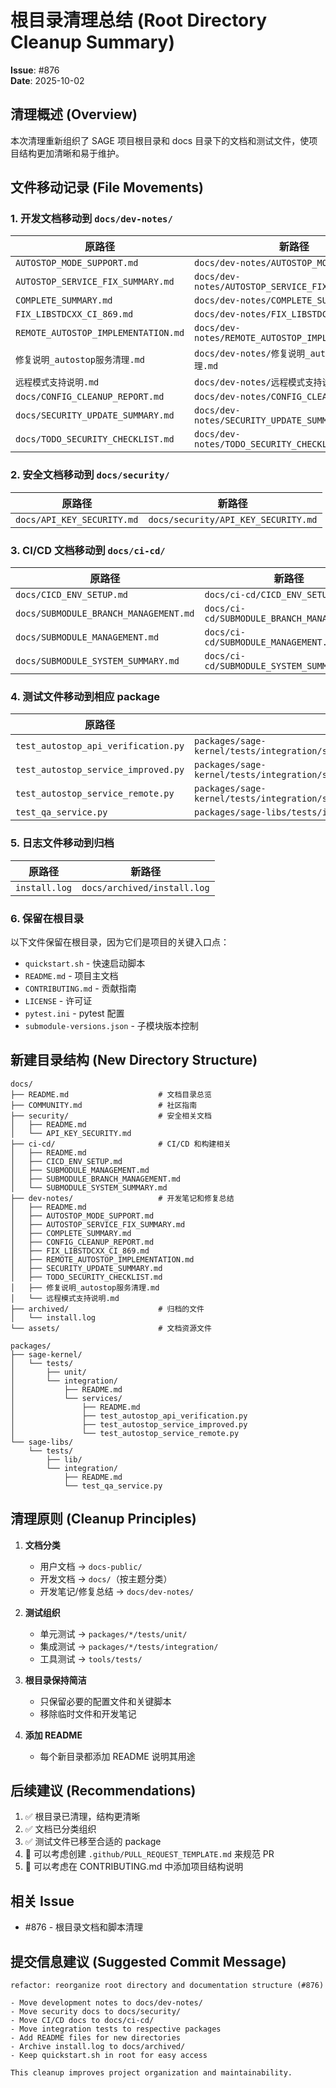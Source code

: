 # 根目录清理总结 (Root Directory Cleanup Summary)

**Issue**: #876  
**Date**: 2025-10-02

## 清理概述 (Overview)

本次清理重新组织了 SAGE 项目根目录和 docs 目录下的文档和测试文件，使项目结构更加清晰和易于维护。

## 文件移动记录 (File Movements)

### 1. 开发文档移动到 `docs/dev-notes/`

| 原路径 | 新路径 |
|--------|--------|
| `AUTOSTOP_MODE_SUPPORT.md` | `docs/dev-notes/AUTOSTOP_MODE_SUPPORT.md` |
| `AUTOSTOP_SERVICE_FIX_SUMMARY.md` | `docs/dev-notes/AUTOSTOP_SERVICE_FIX_SUMMARY.md` |
| `COMPLETE_SUMMARY.md` | `docs/dev-notes/COMPLETE_SUMMARY.md` |
| `FIX_LIBSTDCXX_CI_869.md` | `docs/dev-notes/FIX_LIBSTDCXX_CI_869.md` |
| `REMOTE_AUTOSTOP_IMPLEMENTATION.md` | `docs/dev-notes/REMOTE_AUTOSTOP_IMPLEMENTATION.md` |
| `修复说明_autostop服务清理.md` | `docs/dev-notes/修复说明_autostop服务清理.md` |
| `远程模式支持说明.md` | `docs/dev-notes/远程模式支持说明.md` |
| `docs/CONFIG_CLEANUP_REPORT.md` | `docs/dev-notes/CONFIG_CLEANUP_REPORT.md` |
| `docs/SECURITY_UPDATE_SUMMARY.md` | `docs/dev-notes/SECURITY_UPDATE_SUMMARY.md` |
| `docs/TODO_SECURITY_CHECKLIST.md` | `docs/dev-notes/TODO_SECURITY_CHECKLIST.md` |

### 2. 安全文档移动到 `docs/security/`

| 原路径 | 新路径 |
|--------|--------|
| `docs/API_KEY_SECURITY.md` | `docs/security/API_KEY_SECURITY.md` |

### 3. CI/CD 文档移动到 `docs/ci-cd/`

| 原路径 | 新路径 |
|--------|--------|
| `docs/CICD_ENV_SETUP.md` | `docs/ci-cd/CICD_ENV_SETUP.md` |
| `docs/SUBMODULE_BRANCH_MANAGEMENT.md` | `docs/ci-cd/SUBMODULE_BRANCH_MANAGEMENT.md` |
| `docs/SUBMODULE_MANAGEMENT.md` | `docs/ci-cd/SUBMODULE_MANAGEMENT.md` |
| `docs/SUBMODULE_SYSTEM_SUMMARY.md` | `docs/ci-cd/SUBMODULE_SYSTEM_SUMMARY.md` |

### 4. 测试文件移动到相应 package

| 原路径 | 新路径 |
|--------|--------|
| `test_autostop_api_verification.py` | `packages/sage-kernel/tests/integration/services/test_autostop_api_verification.py` |
| `test_autostop_service_improved.py` | `packages/sage-kernel/tests/integration/services/test_autostop_service_improved.py` |
| `test_autostop_service_remote.py` | `packages/sage-kernel/tests/integration/services/test_autostop_service_remote.py` |
| `test_qa_service.py` | `packages/sage-libs/tests/integration/test_qa_service.py` |

### 5. 日志文件移动到归档

| 原路径 | 新路径 |
|--------|--------|
| `install.log` | `docs/archived/install.log` |

### 6. 保留在根目录

以下文件保留在根目录，因为它们是项目的关键入口点：
- `quickstart.sh` - 快速启动脚本
- `README.md` - 项目主文档
- `CONTRIBUTING.md` - 贡献指南
- `LICENSE` - 许可证
- `pytest.ini` - pytest 配置
- `submodule-versions.json` - 子模块版本控制

## 新建目录结构 (New Directory Structure)

```
docs/
├── README.md                    # 文档目录总览
├── COMMUNITY.md                 # 社区指南
├── security/                    # 安全相关文档
│   ├── README.md
│   └── API_KEY_SECURITY.md
├── ci-cd/                       # CI/CD 和构建相关
│   ├── README.md
│   ├── CICD_ENV_SETUP.md
│   ├── SUBMODULE_MANAGEMENT.md
│   ├── SUBMODULE_BRANCH_MANAGEMENT.md
│   └── SUBMODULE_SYSTEM_SUMMARY.md
├── dev-notes/                   # 开发笔记和修复总结
│   ├── README.md
│   ├── AUTOSTOP_MODE_SUPPORT.md
│   ├── AUTOSTOP_SERVICE_FIX_SUMMARY.md
│   ├── COMPLETE_SUMMARY.md
│   ├── CONFIG_CLEANUP_REPORT.md
│   ├── FIX_LIBSTDCXX_CI_869.md
│   ├── REMOTE_AUTOSTOP_IMPLEMENTATION.md
│   ├── SECURITY_UPDATE_SUMMARY.md
│   ├── TODO_SECURITY_CHECKLIST.md
│   ├── 修复说明_autostop服务清理.md
│   └── 远程模式支持说明.md
├── archived/                    # 归档的文件
│   └── install.log
└── assets/                      # 文档资源文件
```

```
packages/
├── sage-kernel/
│   └── tests/
│       ├── unit/
│       └── integration/
│           ├── README.md
│           └── services/
│               ├── README.md
│               ├── test_autostop_api_verification.py
│               ├── test_autostop_service_improved.py
│               └── test_autostop_service_remote.py
└── sage-libs/
    └── tests/
        ├── lib/
        └── integration/
            ├── README.md
            └── test_qa_service.py
```

## 清理原则 (Cleanup Principles)

1. **文档分类**
   - 用户文档 → `docs-public/`
   - 开发文档 → `docs/`（按主题分类）
   - 开发笔记/修复总结 → `docs/dev-notes/`

2. **测试组织**
   - 单元测试 → `packages/*/tests/unit/`
   - 集成测试 → `packages/*/tests/integration/`
   - 工具测试 → `tools/tests/`

3. **根目录保持简洁**
   - 只保留必要的配置文件和关键脚本
   - 移除临时文件和开发笔记

4. **添加 README**
   - 每个新目录都添加 README 说明其用途

## 后续建议 (Recommendations)

1. ✅ 根目录已清理，结构更清晰
2. ✅ 文档已分类组织
3. ✅ 测试文件已移至合适的 package
4. 📝 可以考虑创建 `.github/PULL_REQUEST_TEMPLATE.md` 来规范 PR
5. 📝 可以考虑在 CONTRIBUTING.md 中添加项目结构说明

## 相关 Issue

- #876 - 根目录文档和脚本清理

## 提交信息建议 (Suggested Commit Message)

```
refactor: reorganize root directory and documentation structure (#876)

- Move development notes to docs/dev-notes/
- Move security docs to docs/security/
- Move CI/CD docs to docs/ci-cd/
- Move integration tests to respective packages
- Add README files for new directories
- Archive install.log to docs/archived/
- Keep quickstart.sh in root for easy access

This cleanup improves project organization and maintainability.
```
